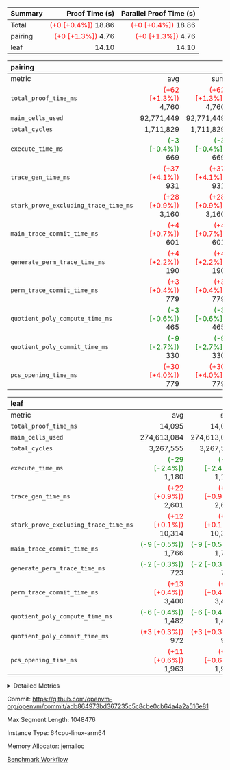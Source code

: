 | Summary | Proof Time (s) | Parallel Proof Time (s) |
|:---|---:|---:|
| Total | <span style='color: red'>(+0 [+0.4%])</span> 18.86 | <span style='color: red'>(+0 [+0.4%])</span> 18.86 |
| pairing | <span style='color: red'>(+0 [+1.3%])</span> 4.76 | <span style='color: red'>(+0 [+1.3%])</span> 4.76 |
| leaf |  14.10 |  14.10 |


| pairing |||||
|:---|---:|---:|---:|---:|
|metric|avg|sum|max|min|
| `total_proof_time_ms ` | <span style='color: red'>(+62 [+1.3%])</span> 4,760 | <span style='color: red'>(+62 [+1.3%])</span> 4,760 | <span style='color: red'>(+62 [+1.3%])</span> 4,760 | <span style='color: red'>(+62 [+1.3%])</span> 4,760 |
| `main_cells_used     ` |  92,771,449 |  92,771,449 |  92,771,449 |  92,771,449 |
| `total_cycles        ` |  1,711,829 |  1,711,829 |  1,711,829 |  1,711,829 |
| `execute_time_ms     ` | <span style='color: green'>(-3 [-0.4%])</span> 669 | <span style='color: green'>(-3 [-0.4%])</span> 669 | <span style='color: green'>(-3 [-0.4%])</span> 669 | <span style='color: green'>(-3 [-0.4%])</span> 669 |
| `trace_gen_time_ms   ` | <span style='color: red'>(+37 [+4.1%])</span> 931 | <span style='color: red'>(+37 [+4.1%])</span> 931 | <span style='color: red'>(+37 [+4.1%])</span> 931 | <span style='color: red'>(+37 [+4.1%])</span> 931 |
| `stark_prove_excluding_trace_time_ms` | <span style='color: red'>(+28 [+0.9%])</span> 3,160 | <span style='color: red'>(+28 [+0.9%])</span> 3,160 | <span style='color: red'>(+28 [+0.9%])</span> 3,160 | <span style='color: red'>(+28 [+0.9%])</span> 3,160 |
| `main_trace_commit_time_ms` | <span style='color: red'>(+4 [+0.7%])</span> 601 | <span style='color: red'>(+4 [+0.7%])</span> 601 | <span style='color: red'>(+4 [+0.7%])</span> 601 | <span style='color: red'>(+4 [+0.7%])</span> 601 |
| `generate_perm_trace_time_ms` | <span style='color: red'>(+4 [+2.2%])</span> 190 | <span style='color: red'>(+4 [+2.2%])</span> 190 | <span style='color: red'>(+4 [+2.2%])</span> 190 | <span style='color: red'>(+4 [+2.2%])</span> 190 |
| `perm_trace_commit_time_ms` | <span style='color: red'>(+3 [+0.4%])</span> 779 | <span style='color: red'>(+3 [+0.4%])</span> 779 | <span style='color: red'>(+3 [+0.4%])</span> 779 | <span style='color: red'>(+3 [+0.4%])</span> 779 |
| `quotient_poly_compute_time_ms` | <span style='color: green'>(-3 [-0.6%])</span> 465 | <span style='color: green'>(-3 [-0.6%])</span> 465 | <span style='color: green'>(-3 [-0.6%])</span> 465 | <span style='color: green'>(-3 [-0.6%])</span> 465 |
| `quotient_poly_commit_time_ms` | <span style='color: green'>(-9 [-2.7%])</span> 330 | <span style='color: green'>(-9 [-2.7%])</span> 330 | <span style='color: green'>(-9 [-2.7%])</span> 330 | <span style='color: green'>(-9 [-2.7%])</span> 330 |
| `pcs_opening_time_ms ` | <span style='color: red'>(+30 [+4.0%])</span> 779 | <span style='color: red'>(+30 [+4.0%])</span> 779 | <span style='color: red'>(+30 [+4.0%])</span> 779 | <span style='color: red'>(+30 [+4.0%])</span> 779 |

| leaf |||||
|:---|---:|---:|---:|---:|
|metric|avg|sum|max|min|
| `total_proof_time_ms ` |  14,095 |  14,095 |  14,095 |  14,095 |
| `main_cells_used     ` |  274,613,084 |  274,613,084 |  274,613,084 |  274,613,084 |
| `total_cycles        ` |  3,267,555 |  3,267,555 |  3,267,555 |  3,267,555 |
| `execute_time_ms     ` | <span style='color: green'>(-29 [-2.4%])</span> 1,180 | <span style='color: green'>(-29 [-2.4%])</span> 1,180 | <span style='color: green'>(-29 [-2.4%])</span> 1,180 | <span style='color: green'>(-29 [-2.4%])</span> 1,180 |
| `trace_gen_time_ms   ` | <span style='color: red'>(+22 [+0.9%])</span> 2,601 | <span style='color: red'>(+22 [+0.9%])</span> 2,601 | <span style='color: red'>(+22 [+0.9%])</span> 2,601 | <span style='color: red'>(+22 [+0.9%])</span> 2,601 |
| `stark_prove_excluding_trace_time_ms` | <span style='color: red'>(+12 [+0.1%])</span> 10,314 | <span style='color: red'>(+12 [+0.1%])</span> 10,314 | <span style='color: red'>(+12 [+0.1%])</span> 10,314 | <span style='color: red'>(+12 [+0.1%])</span> 10,314 |
| `main_trace_commit_time_ms` | <span style='color: green'>(-9 [-0.5%])</span> 1,766 | <span style='color: green'>(-9 [-0.5%])</span> 1,766 | <span style='color: green'>(-9 [-0.5%])</span> 1,766 | <span style='color: green'>(-9 [-0.5%])</span> 1,766 |
| `generate_perm_trace_time_ms` | <span style='color: green'>(-2 [-0.3%])</span> 723 | <span style='color: green'>(-2 [-0.3%])</span> 723 | <span style='color: green'>(-2 [-0.3%])</span> 723 | <span style='color: green'>(-2 [-0.3%])</span> 723 |
| `perm_trace_commit_time_ms` | <span style='color: red'>(+13 [+0.4%])</span> 3,400 | <span style='color: red'>(+13 [+0.4%])</span> 3,400 | <span style='color: red'>(+13 [+0.4%])</span> 3,400 | <span style='color: red'>(+13 [+0.4%])</span> 3,400 |
| `quotient_poly_compute_time_ms` | <span style='color: green'>(-6 [-0.4%])</span> 1,482 | <span style='color: green'>(-6 [-0.4%])</span> 1,482 | <span style='color: green'>(-6 [-0.4%])</span> 1,482 | <span style='color: green'>(-6 [-0.4%])</span> 1,482 |
| `quotient_poly_commit_time_ms` | <span style='color: red'>(+3 [+0.3%])</span> 972 | <span style='color: red'>(+3 [+0.3%])</span> 972 | <span style='color: red'>(+3 [+0.3%])</span> 972 | <span style='color: red'>(+3 [+0.3%])</span> 972 |
| `pcs_opening_time_ms ` | <span style='color: red'>(+11 [+0.6%])</span> 1,963 | <span style='color: red'>(+11 [+0.6%])</span> 1,963 | <span style='color: red'>(+11 [+0.6%])</span> 1,963 | <span style='color: red'>(+11 [+0.6%])</span> 1,963 |



<details>
<summary>Detailed Metrics</summary>

| group | num_segments | keygen_time_ms | commit_exe_time_ms |
| --- | --- | --- | --- |
| pairing | 1 | 1,087 | 6 | 

| group | air_name | quotient_deg | interactions | constraints |
| --- | --- | --- | --- | --- |
| leaf | AccessAdapterAir<2> | 2 | 5 | 12 | 
| leaf | AccessAdapterAir<4> | 2 | 5 | 12 | 
| leaf | AccessAdapterAir<8> | 2 | 5 | 12 | 
| leaf | FriReducedOpeningAir | 2 | 39 | 71 | 
| leaf | JalRangeCheckAir | 2 | 9 | 14 | 
| leaf | NativePoseidon2Air<BabyBearParameters>, 1> | 2 | 136 | 572 | 
| leaf | PhantomAir | 2 | 3 | 5 | 
| leaf | ProgramAir | 1 | 1 | 4 | 
| leaf | VariableRangeCheckerAir | 1 | 1 | 4 | 
| leaf | VmAirWrapper<AluNativeAdapterAir, FieldArithmeticCoreAir> | 2 | 15 | 27 | 
| leaf | VmAirWrapper<BranchNativeAdapterAir, BranchEqualCoreAir<1> | 2 | 11 | 25 | 
| leaf | VmAirWrapper<NativeAdapterAir<2, 0>, PublicValuesCoreAir> | 2 | 11 | 30 | 
| leaf | VmAirWrapper<NativeLoadStoreAdapterAir<1>, NativeLoadStoreCoreAir<1> | 2 | 15 | 20 | 
| leaf | VmAirWrapper<NativeLoadStoreAdapterAir<4>, NativeLoadStoreCoreAir<4> | 2 | 15 | 20 | 
| leaf | VmAirWrapper<NativeVectorizedAdapterAir<4>, FieldExtensionCoreAir> | 2 | 15 | 27 | 
| leaf | VmConnectorAir | 2 | 5 | 11 | 
| leaf | VolatileBoundaryAir | 2 | 7 | 19 | 
| pairing | AccessAdapterAir<16> | 2 | 5 | 12 | 
| pairing | AccessAdapterAir<2> | 2 | 5 | 12 | 
| pairing | AccessAdapterAir<32> | 2 | 5 | 12 | 
| pairing | AccessAdapterAir<4> | 2 | 5 | 12 | 
| pairing | AccessAdapterAir<8> | 2 | 5 | 12 | 
| pairing | BitwiseOperationLookupAir<8> | 2 | 2 | 4 | 
| pairing | KeccakVmAir | 2 | 321 | 4,513 | 
| pairing | MemoryMerkleAir<8> | 2 | 4 | 39 | 
| pairing | PersistentBoundaryAir<8> | 2 | 3 | 7 | 
| pairing | PhantomAir | 2 | 3 | 5 | 
| pairing | Poseidon2PeripheryAir<BabyBearParameters>, 1> | 2 | 1 | 286 | 
| pairing | ProgramAir | 1 | 1 | 4 | 
| pairing | RangeTupleCheckerAir<2> | 1 | 1 | 4 | 
| pairing | Rv32HintStoreAir | 2 | 18 | 28 | 
| pairing | VariableRangeCheckerAir | 1 | 1 | 4 | 
| pairing | VmAirWrapper<Rv32BaseAluAdapterAir, BaseAluCoreAir<4, 8> | 2 | 20 | 37 | 
| pairing | VmAirWrapper<Rv32BaseAluAdapterAir, LessThanCoreAir<4, 8> | 2 | 18 | 40 | 
| pairing | VmAirWrapper<Rv32BaseAluAdapterAir, ShiftCoreAir<4, 8> | 2 | 24 | 91 | 
| pairing | VmAirWrapper<Rv32BranchAdapterAir, BranchEqualCoreAir<4> | 2 | 11 | 20 | 
| pairing | VmAirWrapper<Rv32BranchAdapterAir, BranchLessThanCoreAir<4, 8> | 2 | 13 | 35 | 
| pairing | VmAirWrapper<Rv32CondRdWriteAdapterAir, Rv32JalLuiCoreAir> | 2 | 10 | 18 | 
| pairing | VmAirWrapper<Rv32IsEqualModAdapterAir<2, 1, 32, 32>, ModularIsEqualCoreAir<32, 4, 8> | 2 | 25 | 225 | 
| pairing | VmAirWrapper<Rv32JalrAdapterAir, Rv32JalrCoreAir> | 2 | 16 | 20 | 
| pairing | VmAirWrapper<Rv32LoadStoreAdapterAir, LoadSignExtendCoreAir<4, 8> | 2 | 18 | 33 | 
| pairing | VmAirWrapper<Rv32LoadStoreAdapterAir, LoadStoreCoreAir<4> | 2 | 17 | 40 | 
| pairing | VmAirWrapper<Rv32MultAdapterAir, DivRemCoreAir<4, 8> | 2 | 25 | 84 | 
| pairing | VmAirWrapper<Rv32MultAdapterAir, MulHCoreAir<4, 8> | 2 | 24 | 31 | 
| pairing | VmAirWrapper<Rv32MultAdapterAir, MultiplicationCoreAir<4, 8> | 2 | 19 | 19 | 
| pairing | VmAirWrapper<Rv32RdWriteAdapterAir, Rv32AuipcCoreAir> | 2 | 12 | 14 | 
| pairing | VmAirWrapper<Rv32VecHeapAdapterAir<1, 2, 2, 32, 32>, FieldExpressionCoreAir> | 2 | 415 | 480 | 
| pairing | VmAirWrapper<Rv32VecHeapAdapterAir<2, 1, 1, 32, 32>, FieldExpressionCoreAir> | 2 | 158 | 190 | 
| pairing | VmAirWrapper<Rv32VecHeapAdapterAir<2, 2, 2, 32, 32>, FieldExpressionCoreAir> | 2 | 428 | 457 | 
| pairing | VmConnectorAir | 2 | 5 | 11 | 

| group | air_name | idx | rows | prep_cols | perm_cols | main_cols | cells |
| --- | --- | --- | --- | --- | --- | --- | --- |
| leaf | AccessAdapterAir<2> | 0 | 2,097,152 |  | 16 | 11 | 56,623,104 | 
| leaf | AccessAdapterAir<4> | 0 | 1,048,576 |  | 16 | 13 | 30,408,704 | 
| leaf | AccessAdapterAir<8> | 0 | 32,768 |  | 16 | 17 | 1,081,344 | 
| leaf | FriReducedOpeningAir | 0 | 4,194,304 |  | 84 | 27 | 465,567,744 | 
| leaf | JalRangeCheckAir | 0 | 65,536 |  | 28 | 12 | 2,621,440 | 
| leaf | NativePoseidon2Air<BabyBearParameters>, 1> | 0 | 262,144 |  | 312 | 398 | 186,122,240 | 
| leaf | PhantomAir | 0 | 32,768 |  | 12 | 6 | 589,824 | 
| leaf | ProgramAir | 0 | 1,048,576 |  | 8 | 10 | 18,874,368 | 
| leaf | VariableRangeCheckerAir | 0 | 262,144 | 2 | 8 | 1 | 2,359,296 | 
| leaf | VmAirWrapper<AluNativeAdapterAir, FieldArithmeticCoreAir> | 0 | 2,097,152 |  | 36 | 29 | 136,314,880 | 
| leaf | VmAirWrapper<BranchNativeAdapterAir, BranchEqualCoreAir<1> | 0 | 524,288 |  | 28 | 23 | 26,738,688 | 
| leaf | VmAirWrapper<NativeAdapterAir<2, 0>, PublicValuesCoreAir> | 0 | 64 |  | 28 | 27 | 3,520 | 
| leaf | VmAirWrapper<NativeLoadStoreAdapterAir<1>, NativeLoadStoreCoreAir<1> | 0 | 1,048,576 |  | 40 | 21 | 63,963,136 | 
| leaf | VmAirWrapper<NativeLoadStoreAdapterAir<4>, NativeLoadStoreCoreAir<4> | 0 | 262,144 |  | 40 | 27 | 17,563,648 | 
| leaf | VmAirWrapper<NativeVectorizedAdapterAir<4>, FieldExtensionCoreAir> | 0 | 524,288 |  | 36 | 38 | 38,797,312 | 
| leaf | VmConnectorAir | 0 | 2 | 1 | 16 | 5 | 42 | 
| leaf | VolatileBoundaryAir | 0 | 1,048,576 |  | 20 | 12 | 33,554,432 | 

| group | air_name | segment | rows | prep_cols | perm_cols | main_cols | cells |
| --- | --- | --- | --- | --- | --- | --- | --- |
| pairing | AccessAdapterAir<16> | 0 | 262,144 |  | 16 | 25 | 10,747,904 | 
| pairing | AccessAdapterAir<32> | 0 | 131,072 |  | 16 | 41 | 7,471,104 | 
| pairing | AccessAdapterAir<4> | 0 | 64 |  | 16 | 13 | 1,856 | 
| pairing | AccessAdapterAir<8> | 0 | 524,288 |  | 16 | 17 | 17,301,504 | 
| pairing | BitwiseOperationLookupAir<8> | 0 | 65,536 | 3 | 8 | 2 | 655,360 | 
| pairing | KeccakVmAir | 0 | 1 |  | 1,056 | 3,163 | 4,219 | 
| pairing | MemoryMerkleAir<8> | 0 | 32,768 |  | 16 | 32 | 1,572,864 | 
| pairing | PersistentBoundaryAir<8> | 0 | 32,768 |  | 12 | 20 | 1,048,576 | 
| pairing | PhantomAir | 0 | 1 |  | 12 | 6 | 18 | 
| pairing | Poseidon2PeripheryAir<BabyBearParameters>, 1> | 0 | 32,768 |  | 8 | 300 | 10,092,544 | 
| pairing | ProgramAir | 0 | 16,384 |  | 8 | 10 | 294,912 | 
| pairing | RangeTupleCheckerAir<2> | 0 | 524,288 | 2 | 8 | 1 | 4,718,592 | 
| pairing | Rv32HintStoreAir | 0 | 256 |  | 44 | 32 | 19,456 | 
| pairing | VariableRangeCheckerAir | 0 | 262,144 | 2 | 8 | 1 | 2,359,296 | 
| pairing | VmAirWrapper<Rv32BaseAluAdapterAir, BaseAluCoreAir<4, 8> | 0 | 1,048,576 |  | 52 | 36 | 92,274,688 | 
| pairing | VmAirWrapper<Rv32BaseAluAdapterAir, LessThanCoreAir<4, 8> | 0 | 65,536 |  | 40 | 37 | 5,046,272 | 
| pairing | VmAirWrapper<Rv32BaseAluAdapterAir, ShiftCoreAir<4, 8> | 0 | 2,048 |  | 52 | 53 | 215,040 | 
| pairing | VmAirWrapper<Rv32BranchAdapterAir, BranchEqualCoreAir<4> | 0 | 131,072 |  | 28 | 26 | 7,077,888 | 
| pairing | VmAirWrapper<Rv32BranchAdapterAir, BranchLessThanCoreAir<4, 8> | 0 | 131,072 |  | 32 | 32 | 8,388,608 | 
| pairing | VmAirWrapper<Rv32CondRdWriteAdapterAir, Rv32JalLuiCoreAir> | 0 | 4,096 |  | 28 | 18 | 188,416 | 
| pairing | VmAirWrapper<Rv32IsEqualModAdapterAir<2, 1, 32, 32>, ModularIsEqualCoreAir<32, 4, 8> | 0 | 32 |  | 56 | 166 | 7,104 | 
| pairing | VmAirWrapper<Rv32JalrAdapterAir, Rv32JalrCoreAir> | 0 | 65,536 |  | 36 | 28 | 4,194,304 | 
| pairing | VmAirWrapper<Rv32LoadStoreAdapterAir, LoadStoreCoreAir<4> | 0 | 1,048,576 |  | 52 | 41 | 97,517,568 | 
| pairing | VmAirWrapper<Rv32MultAdapterAir, MulHCoreAir<4, 8> | 0 | 256 |  | 72 | 39 | 28,416 | 
| pairing | VmAirWrapper<Rv32MultAdapterAir, MultiplicationCoreAir<4, 8> | 0 | 512 |  | 52 | 31 | 42,496 | 
| pairing | VmAirWrapper<Rv32RdWriteAdapterAir, Rv32AuipcCoreAir> | 0 | 32,768 |  | 28 | 20 | 1,572,864 | 
| pairing | VmAirWrapper<Rv32VecHeapAdapterAir<1, 2, 2, 32, 32>, FieldExpressionCoreAir> | 0 | 1 |  | 836 | 547 | 1,383 | 
| pairing | VmAirWrapper<Rv32VecHeapAdapterAir<2, 1, 1, 32, 32>, FieldExpressionCoreAir> | 0 | 1,024 |  | 320 | 263 | 596,992 | 
| pairing | VmAirWrapper<Rv32VecHeapAdapterAir<2, 2, 2, 32, 32>, FieldExpressionCoreAir> | 0 | 16,384 |  | 860 | 625 | 18,038,784 | 
| pairing | VmConnectorAir | 0 | 2 | 1 | 16 | 5 | 42 | 

| group | idx | trace_gen_time_ms | total_proof_time_ms | total_cycles | total_cells | stark_prove_excluding_trace_time_ms | quotient_poly_compute_time_ms | quotient_poly_commit_time_ms | perm_trace_commit_time_ms | pcs_opening_time_ms | main_trace_commit_time_ms | main_cells_used | generate_perm_trace_time_ms | execute_time_ms |
| --- | --- | --- | --- | --- | --- | --- | --- | --- | --- | --- | --- | --- | --- | --- |
| leaf | 0 | 2,601 | 14,095 | 3,267,555 | 1,081,183,722 | 10,314 | 1,482 | 972 | 3,400 | 1,963 | 1,766 | 274,613,084 | 723 | 1,180 | 

| group | idx | trace_height_constraint | weighted_sum | threshold |
| --- | --- | --- | --- | --- |
| leaf | 0 | 0 | 18,546,820 | 2,013,265,921 | 
| leaf | 0 | 1 | 129,728,768 | 2,013,265,921 | 
| leaf | 0 | 2 | 9,273,410 | 2,013,265,921 | 
| leaf | 0 | 3 | 129,827,076 | 2,013,265,921 | 
| leaf | 0 | 4 | 524,288 | 2,013,265,921 | 
| leaf | 0 | 5 | 289,211,082 | 2,013,265,921 | 

| group | segment | trace_gen_time_ms | total_proof_time_ms | total_cycles | total_cells | stark_prove_excluding_trace_time_ms | quotient_poly_compute_time_ms | quotient_poly_commit_time_ms | perm_trace_commit_time_ms | pcs_opening_time_ms | main_trace_commit_time_ms | main_cells_used | generate_perm_trace_time_ms | execute_time_ms |
| --- | --- | --- | --- | --- | --- | --- | --- | --- | --- | --- | --- | --- | --- | --- |
| pairing | 0 | 931 | 4,760 | 1,711,829 | 297,380,439 | 3,160 | 465 | 330 | 779 | 779 | 601 | 92,771,449 | 190 | 669 | 

| group | segment | trace_height_constraint | weighted_sum | threshold |
| --- | --- | --- | --- | --- |
| pairing | 0 | 0 | 5,112,018 | 2,013,265,921 | 
| pairing | 0 | 1 | 17,620,378 | 2,013,265,921 | 
| pairing | 0 | 2 | 2,556,009 | 2,013,265,921 | 
| pairing | 0 | 3 | 24,468,838 | 2,013,265,921 | 
| pairing | 0 | 4 | 131,072 | 2,013,265,921 | 
| pairing | 0 | 5 | 65,536 | 2,013,265,921 | 
| pairing | 0 | 6 | 6,004,051 | 2,013,265,921 | 
| pairing | 0 | 7 | 4,096 | 2,013,265,921 | 
| pairing | 0 | 8 | 56,928,654 | 2,013,265,921 | 

</details>


Commit: https://github.com/openvm-org/openvm/commit/adb864973bd367235c5c8cbe0cb64a4a2a516e81

Max Segment Length: 1048476

Instance Type: 64cpu-linux-arm64

Memory Allocator: jemalloc

[Benchmark Workflow](https://github.com/openvm-org/openvm/actions/runs/14022765519)
